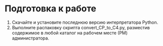 # Подготовка к работе

1. Скачайте и установите последнюю версию интерпретатора Python.
2. Выполните распаковку скрипта convert_CP_to_C4.py, разместив содержимое в любой каталог на рабочем месте (РМ) администратора.
